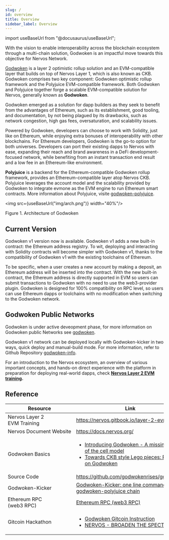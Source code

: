 ```yaml
---
slug: /
id: overview
title: Overview
sidebar_label: Overview
---
```

import useBaseUrl from "@docusaurus/useBaseUrl";

With the vision to enable interoperability across the blockchain ecosystem through a multi-chain solution, Godwoken is an impactful move towards this objective for Nervos Network.

[Godwoken](https://github.com/godwokenrises/godwoken) is a layer 2 optimistic rollup solution and an EVM-compatible layer that builds on top of Nervos Layer 1, which is also known as CKB. Godwoken comprises two key component: Godwoken optimistic rollup framework and the Polyjuice EVM-compatible framework. Both Godwoken and Polyjuice together forge a scalable EVM-compatible solution for Nervos, generally known as **Godwoken**.

Godwoken emerged as a solution for dapp builders as they seek to benefit from the advantages of Ethereum, such as its establishment, good tooling, and documentation, by not being plagued by its drawbacks, such as network congestion, high gas fees, oversaturation, and scalability issues. 

Powered by Godwoken, developers can choose to work with Solidity, just like on Ethereum, while enjoying extra bonuses of interoperability with other blockchains. For Ethereum developers, Godwoken is the go-to option for both universes. Developers can port their existing dapps to Nervos with ease, expanding their reach and brand awareness in a DeFi development-focused network, while benefiting from an instant transaction end result and a low fee in an Ethereum-like environment.

**Polyjuice** is a backend for the Ethereum-compatible Godwoken rollup framework, provides an Ethereum-compatible layer atop Nervos CKB. Polyjuice leverages the account model and the scalability provided by Godwoken to integrate evmone as the EVM engine to run Ethereum smart contracts. More information about Polyjuice, visite [godwoken-polyjuice](https://github.com/godwokenrises/godwoken-polyjuice).

<img src={useBaseUrl("img/arch.png")}  width="40%"/>

Figure 1. Architecture of Godwoken

## Current Version

Godwoken v1 version now is available. Godwoken v1 adds a new built-in contract: the Ethereum address registry. To wit, deploying and interacting with Solidity contracts will become simpler with Godwoken v1, thanks to the compatibility of Godwoken v1 with the existing toolchains of Ethereum.

To be specific, when a user creates a new account by making a deposit, an Ethereum address will be inserted into the contract. With the new built-in contract, the Ethereum address is directly supported in EVM so users can submit transactions to Godwoken with no need to use the web3-provider plugin. Godwoken is designed for 100% compatibility on RPC level, so users can use Ethereum dapps or toolchains with no modification when switching to the Godwoken network.

## Godwoken Public Networks

Godwoken is under active deveopment phase, for more information on Godwoken public Networks see [godwoken](https://github.com/godwokenrises/godwoken).


Godwoken v1 network can be deployed locally with Godwoken-kicker in two ways, quick deploy and manual-build mode. For more information, refer to Github Repository [godwoken-info](https://github.com/godwokenrises/godwoken-info/tree/info). 

For an introduction to the Nervos ecosystem, an overview of various important concepts, and hands-on direct experience with the platform in preparation for deploying real-world dapps, check **[Nervos Layer 2 EVM training](https://nervos.gitbook.io/layer-2-evm/).**


## Reference

| Resource                                   | Link                                                         |
| ------------------------------------------ | ------------------------------------------------------------ |
| Nervos&nbsp;Layer&nbsp;2 EVM&nbsp;Training | https://nervos.gitbook.io/layer-2-evm/                       |
| Nervos&nbsp;Document&nbsp;Website          | https://docs.nervos.org/                                     |
| Godwoken&nbsp;Basics                       | <ul><li>[Introducing Godwoken - A missing piece of the cell model](https://talk.nervos.org/t/introducing-godwoken-a-missing-piece-of-the-cell-model/4464?_360safeparam=13594453)</li><li>[Towards CKB style Lego pieces: Polyjuice on Godwoken](https://medium.com/nervosnetwork/towards-ckb-style-lego-pieces-polyjuice-on-godwoken-cbc935d77abf)</li></ul> |
| Source&nbsp;Code                           | https://github.com/godwokenrises/godwoken                    |
| Godwoken-Kicker                            | [Godwoken-Kicker: one line command to start godwoken-polyjuice chain](https://github.com/RetricSu/godwoken-kicker) |
| Ethereum&nbsp;RPC&nbsp; (web3&nbsp;RPC)    | [Ethereum RPC (web3 RPC)](https://geth.ethereum.org/docs/rpc/server) |
| Gitcoin&nbsp;Hackathon                     | <ul><li>[Godwoken Gitcoin Instruction](https://github.com/Kuzirashi/gw-gitcoin-instruction)</li><li>[NERVOS - BROADEN THE SPECTRUM](https://gitcoin.co/hackathon/nervos/onboard)</li></ul> |

